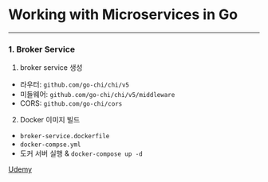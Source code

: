 # Working with Microservices in Go

---

### 1. Broker Service

1. broker service 생성

- 라우터: `github.com/go-chi/chi/v5`
- 미들웨어: `github.com/go-chi/chi/v5/middleware`
- CORS: `github.com/go-chi/cors`
  <br>

2. Docker 이미지 빌드

- `broker-service.dockerfile`
- `docker-compse.yml`
- 도커 서버 실행 & `docker-compose up -d`

[Udemy](https://www.udemy.com/course/working-with-microservices-in-go/)
